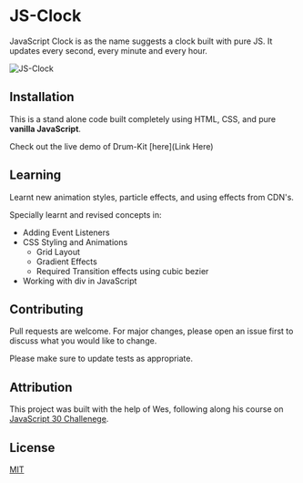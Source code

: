 # JS-Clock

JavaScript Clock is as the name suggests a clock built with pure JS. It updates every second, every minute and every hour.

![JS-Clock](./Clock.gif)

## Installation

This is a stand alone code built completely using HTML, CSS, and pure **vanilla JavaScript**.

Check out the live demo of Drum-Kit [here](Link Here)

## Learning

Learnt new animation styles, particle effects, and using effects from CDN's.

Specially learnt and revised concepts in:

- Adding Event Listeners
- CSS Styling and Animations
  - Grid Layout
  - Gradient Effects
  - Required Transition effects using cubic bezier
- Working with div in JavaScript

## Contributing

Pull requests are welcome. For major changes, please open an issue first
to discuss what you would like to change.

Please make sure to update tests as appropriate.

## Attribution

This project was built with the help of Wes, following along his course on [JavaScript 30 Challenege](https://javascript30.com/).

## License

[MIT](https://choosealicense.com/licenses/mit/)
